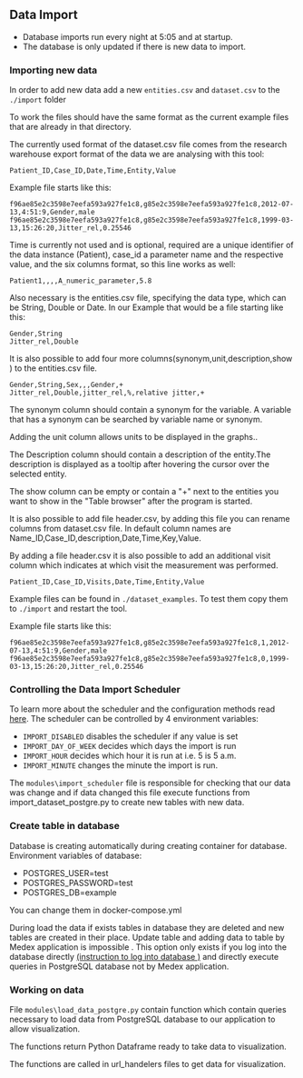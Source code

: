 ## Data Import ##
* Database imports run every night at 5:05 and at startup.
* The database is only updated if there is new data to import.

### Importing new data ###
In order to add new data add a new `entities.csv` and `dataset.csv` to the `./import` folder

To work the files should have the same format as the current example files that are already in that directory. 

The currently used format of the dataset.csv file comes from the research warehouse export format of the data we are 
analysing with this tool:
 
`Patient_ID,Case_ID,Date,Time,Entity,Value`

Example file starts like this:
```
f96ae85e2c3598e7eefa593a927fe1c8,g85e2c3598e7eefa593a927fe1c8,2012-07-13,4:51:9,Gender,male
f96ae85e2c3598e7eefa593a927fe1c8,g85e2c3598e7eefa593a927fe1c8,1999-03-13,15:26:20,Jitter_rel,0.25546
```
Time is currently not used and is optional, required are a unique identifier of the data instance (Patient), case_id a 
parameter name and the respective value, and the six columns format, so this line works as well:
```
Patient1,,,,A_numeric_parameter,5.8
```
  
Also necessary is the entities.csv file, specifying the data type, which can be String, Double or Date. 
In our Example that would be a file starting like this:
```
Gender,String
Jitter_rel,Double
```

It is also possible to add four more columns(synonym,unit,description,show ) to the entities.csv file.
```
Gender,String,Sex,,,Gender,+
Jitter_rel,Double,jitter_rel,%,relative jitter,+
```

The synonym column should contain a synonym for the variable. A variable that has a synonym can be searched by variable 
name or synonym.

Adding the unit column allows units to be displayed in the graphs.. 

The Description column should contain a description of the entity.The description is displayed as a tooltip after 
hovering the cursor over the selected entity.

The show column can be empty or contain a "+" next to the entities you want to show in the "Table browser" after 
the program is started.

It is also possible to add file header.csv, by adding this file you can rename columns from dataset.csv file.
In default column names are Name_ID,Case_ID,description,Date,Time,Key,Value.

By adding a file header.csv it is also possible to add an additional visit column which indicates at which visit the 
measurement was performed.

`Patient_ID,Case_ID,Visits,Date,Time,Entity,Value`

Example files can be found in `./dataset_examples`. To test them copy them to `./import` and restart the tool.

Example file starts like this:

```
f96ae85e2c3598e7eefa593a927fe1c8,g85e2c3598e7eefa593a927fe1c8,1,2012-07-13,4:51:9,Gender,male
f96ae85e2c3598e7eefa593a927fe1c8,g85e2c3598e7eefa593a927fe1c8,0,1999-03-13,15:26:20,Jitter_rel,0.25546
```

### Controlling the Data Import Scheduler ###
To learn more about the scheduler and the configuration methods read [here](https://apscheduler.readthedocs.io/en/latest/modules/triggers/cron.html#module-apscheduler.triggers.cron). 
The scheduler can be controlled by 4 environment variables:
* `IMPORT_DISABLED` disables the scheduler if any value is set
* `IMPORT_DAY_OF_WEEK` decides which days the import is run
* `IMPORT_HOUR` decides which hour it is run at i.e. 5 is 5 a.m.
* `IMPORT_MINUTE` changes the minute the import is run.

The `modules\import_scheduler` file is responsible for checking that our data was change and
 if data changed this file execute functions from import_dataset_postgre.py to create new tables with new data.
 
### Create table in database ###

Database is creating automatically during creating container for database. Environment variables of database:
* POSTGRES_USER=test
* POSTGRES_PASSWORD=test
* POSTGRES_DB=example

You can change them in docker-compose.yml

During load the data if exists tables in database they are deleted and new tables are created in their place.
Update table and adding data to table by Medex application is impossible . This option only exists if you log into the 
database directly [(instruction to log into database )](https://github.com/dieterich-lab/medex/blob/PostgreSQL/documentation/log_into_database.md) 
and directly execute queries in PostgreSQL database not by Medex application.


### Working on data ###

File `modules\load_data_postgre.py` contain function which contain queries necessary to load data from PostgreSQL database
to our application to allow visualization.

The functions return Python Dataframe ready to take data to visualization.

The functions are called in url_handelers files to get data for visualization.

